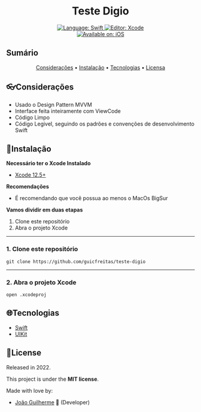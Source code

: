 <h1 align="center">
    Teste Digio
</h1>

<div>
    <p align="center">
      <a href="#">
          <img src="https://img.shields.io/static/v1?label=Language&message=Swift&color=F05138&style=for-the-badge&logo=Swift" alt="Language: Swift">
      </a>
      <a href="#">
          <img src="https://img.shields.io/static/v1?label=Editor&message=Xcode&color=147EFB&style=for-the-badge&logo=Xcode" alt="Editor: Xcode">
      </a>
      <br/>
      <a href="#">
          <img src="https://img.shields.io/static/v1?label=Available%20on&message=iOS&color=000000&style=for-the-badge&logo=Apple" alt="Available on: iOS">
      </a>
    </p>
</div>

## Sumário

<p align="center">
 <a href="#revised-concepts">Considerações</a> • 
 <a href="#installation">Instalação</a> • 
 <a href="#technologies">Tecnologias</a> • 
 <a href="#license">Licensa</a>
</p>

## 👓Considerações

- Usado o Design Pattern MVVM 
- Interface feita inteiramente com ViewCode
- Código Limpo
- Código Legivel, seguindo os padrões e convenções de desenvolvimento Swift

## 📕Instalação

**Necessário ter o Xcode Instalado**
- [Xcode 12.5+](https://developer.apple.com/xcode/)

**Recomendações**
-   É recomendando que você possua ao menos o MacOs BigSur

**Vamos dividir em duas etapas**
1. Clone este repositório
2. Abra o projeto Xcode
  ---
### 1. Clone este repositório
```
git clone https://github.com/guicfreitas/teste-digio
```
---
### 2. Abra o projeto Xcode
```
open .xcodeproj
```

## 🌐Tecnologias

- [Swift](https://www.apple.com/br/swift/)
- [UIKit](https://developer.apple.com/documentation/uikit/)

## 📝License

Released in 2022.

This project is under the <b>MIT license</b>.

Made with love by:
  - [João Guilherme](https://github.com/guicfreitas) 👾 (Developer)
